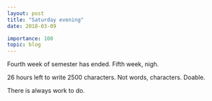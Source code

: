 ```yaml
---
layout: post
title: "Saturday evening"
date: 2018-03-09

importance: 100
topic: blog
---
```

Fourth week of semester has ended. Fifth week, nigh.

26 hours left to write 2500 characters. Not words, characters. Doable.

There is always work to do. 